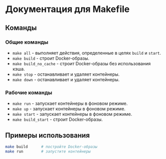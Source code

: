 # Документация для Makefile

## Команды

### Общие команды
- `make all` - выполняет действия, определенные в целях `build` и `start`.
- `make build` - строит Docker-образы.
- `make build_no_cache` - строит Docker-образы без использования кэша.
- `make stop` - останавливает и удаляет контейнеры.
- `make down` - останавливает и удаляет контейнеры.

### Рабочие команды
- `make run` - запускает контейнеры в фоновом режиме.
- `make up` - запускает контейнеры в фоновом режиме.
- `make start` - запускает контейнеры в фоновом режиме.
- `make build_start` - строит Docker-образы.

## Примеры использования
```sh
make build      # постройте Docker-образы
make run        # запустите контейнеры
